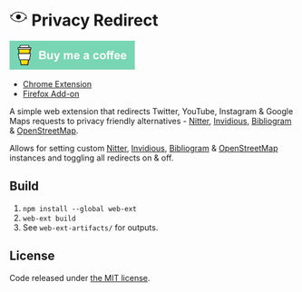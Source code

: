# ![nitter-redirect](images/icon32.png) Privacy Redirect

[![Buy me a coffee](images/buy-me-a-coffee.png)](https://www.buymeacoffee.com/SimonBrazell)

-  [Chrome Extension](https://chrome.google.com/webstore/detail/privacy-redirect/pmcmeagblkinmogikoikkdjiligflglb)
-  [Firefox Add-on](https://addons.mozilla.org/en-US/firefox/addon/privacy-redirect/)

A simple web extension that redirects Twitter, YouTube, Instagram & Google Maps requests to privacy friendly alternatives - [Nitter](https://github.com/zedeus/nitter), [Invidious](https://github.com/omarroth/invidious), [Bibliogram](https://github.com/cloudrac3r/bibliogram) & [OpenStreetMap](https://www.openstreetmap.org/).

Allows for setting custom [Nitter](https://github.com/zedeus/nitter/wiki/Instances), [Invidious](https://github.com/omarroth/invidious/wiki/Invidious-Instances), [Bibliogram](https://github.com/cloudrac3r/bibliogram/wiki/Instances) & [OpenStreetMap](https://wiki.openstreetmap.org/wiki/Tile_servers) instances and toggling all redirects on & off.

## Build

1.  `npm install --global web-ext`
2.  `web-ext build`
3.  See `web-ext-artifacts/` for outputs.

## License

Code released under [the MIT license](LICENSE.txt).
